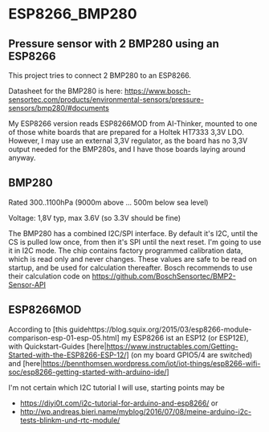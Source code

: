 # ESP8266_BMP280
## Pressure sensor with 2 BMP280 using an ESP8266

This project tries to connect 2 BMP280 to an ESP8266.

Datasheet for the BMP280 is here: https://www.bosch-sensortec.com/products/environmental-sensors/pressure-sensors/bmp280/#documents

My ESP8266 version reads ESP8266MOD from AI-Thinker, mounted to one of those white boards that are prepared for a Holtek HT7333 3,3V LDO.
However, I may use an external 3,3V regulator, as the board has no 3,3V output needed for the BMP280s, and I have those boards laying around anyway.

## BMP280

Rated 300..1100hPa (9000m above ... 500m below sea level)

Voltage: 1,8V typ, max 3.6V (so 3.3V should be fine)

The BMP280 has a combined I2C/SPI interface. By default it's I2C, until the CS is pulled low once, from then it's SPI until the next reset.
I'm going to use it in I2C mode.
The chip contains factory programmed calibration data, which is read only and never changes. These values are safe to be read on startup, and be used for calculation thereafter.
Bosch recommends to use their calculation code on https://github.com/BoschSensortec/BMP2-Sensor-API

## ESP8266MOD

According to [this guidehttps://blog.squix.org/2015/03/esp8266-module-comparison-esp-01-esp-05.html] my ESP8266 ist an ESP12 (or ESP12E), with Quickstart-Guides [here|https://www.instructables.com/Getting-Started-with-the-ESP8266-ESP-12/] (on my board GPIO5/4 are switched) and [here|https://bennthomsen.wordpress.com/iot/iot-things/esp8266-wifi-soc/esp8266-getting-started-with-arduino-ide/]

I'm not certain which I2C tutorial I will use, starting points may be
- https://diyi0t.com/i2c-tutorial-for-arduino-and-esp8266/ or
- http://wp.andreas.bieri.name/myblog/2016/07/08/meine-arduino-i2c-tests-blinkm-und-rtc-module/ 
